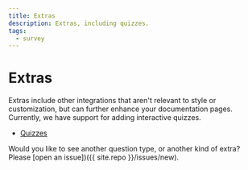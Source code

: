 ```yaml
---
title: Extras
description: Extras, including quizzes.
tags:
  - survey
---
```


# Extras

Extras include other integrations that aren't relevant to style or customization,
but can further enhance your documentation pages. Currently, we have support
for adding interactive quizzes.

- [Quizzes](example-quiz)

Would you like to see another question type, or another kind of extra? Please
[open an issue])({{ site.repo }}/issues/new).
